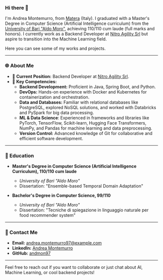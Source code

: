 ### Hi there 👋

I'm Andrea Montemurro, from [Matera](https://en.wikipedia.org/wiki/Matera) (Italy). I graduated with a Master's Degree in Computer Science (Artificial Intelligence curriculum) from the [University of Bari "Aldo Moro"](https://www.uniba.it/ricerca/dipartimenti/informatica/english-site/copy_of_dipartimento-di-informatica-1), achieving 110/110 cum laude (full marks and honors). I currently work as a Backend Developer at [Nitro Agility Srl](https://www.nitroagility.com/it) but aspire to transition into the Machine Learning field.

Here you can see some of my works and projects.

---

### 🌐 About Me

- 🏢 **Current Position:** Backend Developer at [Nitro Agility Srl](https://www.nitroagility.com/it).
- 🔧 **Key Competencies:**
  - **Backend Development:** Proficient in Java, Spring Boot, and Python.
  - **DevOps:** Hands-on experience with Docker and Kubernetes for containerization and orchestration.
  - **Data and Databases:** Familiar with relational databases like PostgreSQL, explored NoSQL solutions, and worked with Databricks and PySpark for big data processing.
  - **ML & Data Science**: Experienced in frameworks and libraries like PyTorch, TensorFlow, Scikit-learn, Hugging Face Transformers, NumPy, and Pandas for machine learning and data preprocessing.
  - **Version Control:** Advanced knowledge of Git for collaborative and efficient software development.

---

### 🎒 Education

- **Master's Degree in Computer Science (Artificial Intelligence Curriculum), 110/110 cum laude**

  - *University of Bari "Aldo Moro"*
  - Dissertation: "Ensemble-based Temporal Domain Adaptation"

- **Bachelor's Degree in Computer Science, 99/110**

  - *University of Bari "Aldo Moro"*
  - Dissertation: "Tecniche di spiegazione in linguaggio naturale per food recommender system"

---

### 📧 Contact Me

- **Email:** [andrea.montemurro97@example.com](mailto\:andrea.montemurro97@gmail.com)
- **LinkedIn:** [Andrea Montemurro](https://www.linkedin.com/in/andrea-montemurro/)
- **GitHub:** [andmon97](https://github.com/andmon97)

---

Feel free to reach out if you want to collaborate or just chat about AI, Machine Learning, or cool backend projects!
